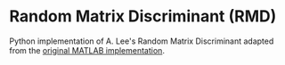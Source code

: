 # Random Matrix Discriminant (RMD)

Python implementation of A. Lee's Random Matrix Discriminant adapted from the [original MATLAB implementation](https://github.com/alphaleegroup/RandomMatrixDiscriminant). 
